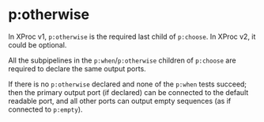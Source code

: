 # p:otherwise

In XProc v1, `p:otherwise` is the required last child of `p:choose`.
In XProc v2, it could be optional.

All the subpipelines in the `p:when`/`p:otherwise` children of
`p:choose` are required to declare the same output ports.

If there is no `p:otherwise` declared and none of the `p:when`
tests succeed; then the primary output port (if declared) can be connected
to the default readable port, and all other ports can  output
empty sequences (as if connected to `p:empty`).
